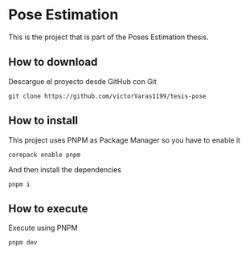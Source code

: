 # Pose Estimation

This is the project that is part of the Poses Estimation thesis.

## How to download

Descargue el proyecto desde GitHub con Git

```shell
git clone https://github.com/victorVaras1199/tesis-pose
```

## How to install

This project uses PNPM as Package Manager so you have to enable it

```shell
corepack enable pnpm
```

And then install the dependencies

```shell
pnpm i
```

## How to execute

Execute using PNPM

```shell
pnpm dev
```

